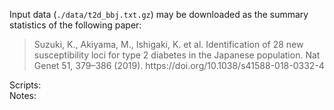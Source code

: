 Input data (`./data/t2d_bbj.txt.gz`) may be downloaded as the summary statistics
of the following paper: <br />
<blockquote>
    <p>Suzuki, K., Akiyama, M., Ishigaki, K. et al. Identification of 28 new susceptibility loci for type 2 diabetes in the Japanese population. Nat Genet 51, 379–386 (2019). https://doi.org/10.1038/s41588-018-0332-4</p>
</blockquote>
Scripts: <br />
Notes: <br />





